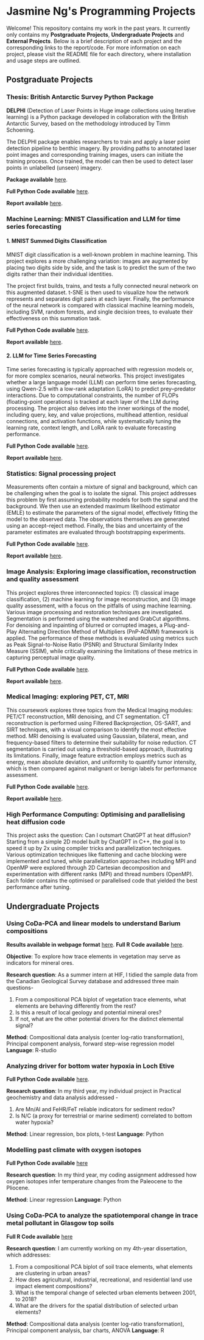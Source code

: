 # Jasmine Ng's Programming Projects

Welcome! This repository contains my work in the past years. It currently only contains my **Postgraduate Projects**, **Undergraduate Projects** and **External Projects**.  Below is a brief description of each project and the corresponding links to the report/code. For more information on each project, please visit the README file for each directory, where installation and usage steps are outlined.

## Postgraduate Projects

### Thesis: British Antarctic Survey Python Package

**DELPHI** (Detection of Laser Points in Huge image collections using Iterative learning) is a Python package developed in collaboration with the British Antarctic Survey, based on the methodology introduced by Timm Schoening.

The DELPHI package enables researchers to train and apply a laser point detection pipeline to benthic imagery. By providing paths to annotated laser point images and corresponding training images, users can initiate the training process. Once trained, the model can then be used to detect laser points in unlabelled (unseen) imagery. 

**Package available** [here](https://github.com/JasmineNg-codes/My-projects/tree/main/Postgraduate_projects/British_Antarctic_Survey_Python_Package).

**Full Python Code available** [here](https://github.com/JasmineNg-codes/My-projects/blob/main/Postgraduate_projects/British_Antarctic_Survey_Python_Package/DELPHI/LPdetection.py).

**Report available** [here](https://github.com/JasmineNg-codes/My-projects/blob/main/Postgraduate_projects/British_Antarctic_Survey_Python_Package/report/report.pdf).

### Machine Learning: MNIST Classification and LLM for time series forecasting

#### 1. MNIST Summed Digits Classification 

MNIST digit classification is a well-known problem in machine learning. This project explores a more challenging variation: images are augmented by placing two digits side by side, and the task is to predict the sum of the two digits rather than their individual identities.

The project first builds, trains, and tests a fully connected neural network on this augmented dataset. t-SNE is then used to visualize how the network represents and separates digit pairs at each layer. Finally, the performance of the neural network is compared with classical machine learning models, including SVM, random forests, and single decision trees, to evaluate their effectiveness on this summation task.

**Full Python Code available** [here](https://github.com/JasmineNg-codes/My-projects/blob/main/Postgraduate_projects/Machine_Learning/MNIST_Inference_Pipelines/m1_workbook.ipynb).

**Report available** [here](https://github.com/JasmineNg-codes/My-projects/blob/main/Postgraduate_projects/Machine_Learning/MNIST_Inference_Pipelines/report/M1%20(6).pdf).

#### 2. LLM for Time Series Forecasting

Time series forecasting is typically approached with regression models or, for more complex scenarios, neural networks. This project investigates whether a large language model (LLM) can perform time series forecasting, using Qwen-2.5 with a low-rank adaptation (LoRA) to predict prey–predator interactions. Due to computational constraints, the number of FLOPs (floating-point operations) is tracked at each layer of the LLM during processing. The project also delves into the inner workings of the model, including query, key, and value projections, multihead attention, residual connections, and activation functions, while systematically tuning the learning rate, context length, and LoRA rank to evaluate forecasting performance.

**Full Python Code available** [here](https://github.com/JasmineNg-codes/My-projects/tree/main/Postgraduate_projects/Machine_Learning/LLM_Time_Series_Forecasting/src).

**Report available** [here](https://github.com/JasmineNg-codes/My-projects/blob/main/Postgraduate_projects/Machine_Learning/LLM_Time_Series_Forecasting/report/main.pdf).

### Statistics: Signal processing project

Measurements often contain a mixture of signal and background, which can be challenging when the goal is to isolate the signal. This project addresses this problem by first assuming probability models for both the signal and the background. We then use an extended maximum likelihood estimator (EMLE) to estimate the parameters of the signal model, effectively fitting the model to the observed data. The observations themselves are generated using an accept–reject method. Finally, the bias and uncertainty of the parameter estimates are evaluated through bootstrapping experiments.

**Full Python Code available** [here](https://github.com/JasmineNg-codes/My-projects/blob/main/Postgraduate_projects/Statistics/S1.ipynb).

**Report available** [here](https://github.com/JasmineNg-codes/My-projects/blob/main/Postgraduate_projects/Statistics/report/S1%20(4).pdf).

### Image Analysis: Exploring image classification, reconstruction and quality assessment

This project explores three interconnected topics: (1) classical image classification, (2) machine learning for image reconstruction, and (3) image quality assessment, with a focus on the pitfalls of using machine learning. Various image processing and restoration techniques are investigated. Segmentation is performed using the watershed and GrabCut algorithms. For denoising and inpainting of blurred or corrupted images, a Plug-and-Play Alternating Direction Method of Multipliers (PnP-ADMM) framework is applied. The performance of these methods is evaluated using metrics such as Peak Signal-to-Noise Ratio (PSNR) and Structural Similarity Index Measure (SSIM), while critically examining the limitations of these metrics in capturing perceptual image quality.

**Full Python Code available** [here](https://github.com/JasmineNg-codes/My-projects/tree/main/Postgraduate_projects/Image_Analysis).

**Report available** [here](https://github.com/JasmineNg-codes/My-projects/blob/main/Postgraduate_projects/Image_Analysis/report/report.pdf).

### Medical Imaging: exploring PET, CT, MRI

This coursework explores three topics from the Medical Imaging modules: PET/CT reconstruction, MRI denoising, and CT segmentation. CT reconstruction is performed using Filtered Backprojection, OS-SART, and SIRT techniques, with a visual comparison to identify the most effective method. MRI denoising is evaluated using Gaussian, bilateral, mean, and frequency-based filters to determine their suitability for noise reduction. CT segmentation is carried out using a threshold-based approach, illustrating its limitations. Finally, image feature extraction employs metrics such as energy, mean absolute deviation, and uniformity to quantify tumor intensity, which is then compared against malignant or benign labels for performance assessment.

**Full Python Code available** [here](https://github.com/JasmineNg-codes/My-projects/tree/main/Postgraduate_projects/Medical_Imaging).

**Report available** [here](https://github.com/JasmineNg-codes/My-projects/blob/main/Postgraduate_projects/Medical_Imaging/report/jn492_report.pdf).

### High Performance Computing: Optimising and parallelising heat diffusion code

This project asks the question: Can I outsmart ChatGPT at heat diffusion? Starting from a simple 2D model built by ChatGPT in C++, the goal is to speed it up by 2x using compiler tricks and parallelization techniques. Various optimization techniques like flattening and cache blocking were implemented and tuned, while parallelization approaches including MPI and OpenMP were explored through 2D Cartesian decomposition and experimentation with different ranks (MPI) and thread numbers (OpenMP). Each folder contains the optimised or parallelised code that yielded the best performance after tuning.

## Undergraduate Projects

### Using CoDa-PCA and linear models to understand Barium compositions 

**Results available in webpage format** [here](https://jasmineng-codes.github.io/barium_compositional_pca/).
**Full R Code available** [here](https://github.com/JasmineNg-codes/My-projects/blob/main/HIF_germany_internship_Rcode.Rmd).

**Objective**: To explore how trace elements in vegetation may serve as indicators for mineral ores. 

**Research question**: As a summer intern at HIF, I tidied the sample data from the Canadian Geological Survey database and addressed three main questions-
  1) From a compositional PCA biplot of vegetation trace elements, what elements are behaving differently from the rest?
  2) Is this a result of local geology and potential mineral ores?
  3) If not, what are the other potential drivers for the distinct elemental signal?
    
**Method**: Compositional data analysis (center log-ratio transformation), Principal component analysis, forward step-wise regression model
**Language**: R-studio

### Analyzing driver for bottom water hypoxia in Loch Etive

**Full Python Code available** [here](https://github.com/JasmineNg-codes/My-projects/blob/main/Year_3_Environmental_Geoscience_LochEtive_Project.ipynb).

**Research question**: In my third year, my individual project in Practical geochemistry and data analysis addressed -
  1) Are Mn/Al and FeHR/FeT reliable indicators for sediment redox?
  2) Is N/C (a proxy for terrestrial or marine sediment) correlated to bottom water hypoxia?

**Method**: Linear regression, box plots, t-test
**Language**: Python

### Modelling past climate with oxygen isotopes

**Full Python Code available** [here](https://github.com/JasmineNg-codes/My-projects/blob/main/Year_3_climate_modelling.ipynb)

**Research question**: In my third year, my coding assignment addressed how oxygen isotopes infer temperature changes from the Paleocene to the Pliocene.

**Method**: Linear regression
**Language**: Python

### Using CoDa-PCA to analyze the spatiotemporal change in trace metal pollutant in Glasgow top soils

**Full R Code available** [here](https://github.com/JasmineNg-codes/My-projects/blob/main/Year_4_Dissertation.R)

**Research question**: I am currently working on my 4th-year dissertation, which addresses:
  1) From a compositional PCA biplot of soil trace elements, what elements are clustering in urban areas?
  2) How does agricultural, industrial, recreational, and residential land use impact element compositions?
  3) What is the temporal change of selected urban elements between 2001, to 2018?
  4) What are the drivers for the spatial distribution of selected urban elements?

**Method**: Compositional data analysis (center log-ratio transformation), Principal component analysis, bar charts, ANOVA
**Language**: R


